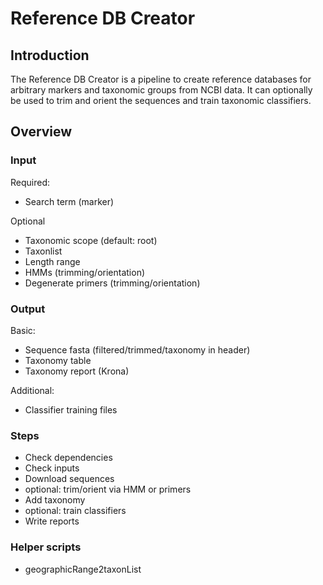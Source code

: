 # Reference DB Creator

## Introduction

The Reference DB Creator is a pipeline to create reference databases for arbitrary markers and taxonomic groups from NCBI data.
It can optionally be used to trim and orient the sequences and train taxonomic classifiers.

## Overview

### Input
Required:
 - Search term (marker)

Optional
 - Taxonomic scope (default: root)
 - Taxonlist
 - Length range
 - HMMs (trimming/orientation)
 - Degenerate primers (trimming/orientation)

### Output
Basic:
 - Sequence fasta (filtered/trimmed/taxonomy in header)
 - Taxonomy table
 - Taxonomy report (Krona)

Additional:
 - Classifier training files

### Steps
 - Check dependencies
 - Check inputs
 - Download sequences
 - optional: trim/orient via HMM or primers
 - Add taxonomy
 - optional: train classifiers
 - Write reports

### Helper scripts
 - geographicRange2taxonList
